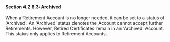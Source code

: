 #### Section 4.2.8.3: Archived

When a Retirement Account is no longer needed, it can be set to a status of &#39;Archived&#39;. An &#39;Archived&#39; status denotes the Account cannot accept further Retirements. However, Retired Certificates remain in an &#39;Archived&#39; Account. This status only applies to Retirement Accounts.

